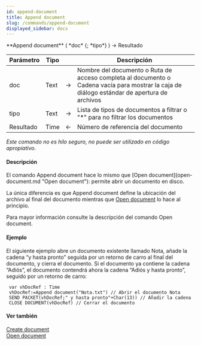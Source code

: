 ```yaml
---
id: append-document
title: Append document
slug: /commands/append-document
displayed_sidebar: docs
---
```


<!--REF #_command_.Append document.Syntax-->**Append document** ( *doc* {; *tipo*} ) -> Resultado<!-- END REF-->
<!--REF #_command_.Append document.Params-->
| Parámetro | Tipo |  | Descripción |
| --- | --- | --- | --- |
| doc | Text | &#8594;  | Nombre del documento o Ruta de acceso completa al documento o Cadena vacía para mostrar la caja de diálogo estándar de apertura de archivos |
| tipo | Text | &#8594;  | Lista de tipos de documentos a filtrar o "*" para no filtrar los documentos |
| Resultado | Time | &#8592; | Número de referencia del documento |

<!-- END REF-->

*Este comando no es hilo seguro, no puede ser utilizado en código apropiativo.*


#### Descripción 

<!--REF #_command_.Append document.Summary-->El comando Append document hace lo mismo que [Open document](open-document.md "Open document"): permite abrir un documento en disco.<!-- END REF--> 

La única diferencia es que Append document define la ubicación del archivo al final del documento mientras que [Open document](open-document.md "Open document") lo hace al principio.

Para mayor información consulte la descripción del comando Open document.

#### Ejemplo 

El siguiente ejemplo abre un documento existente llamado Nota, añade la cadena “y hasta pronto” seguida por un retorno de carro al final del documento, y cierra el documento. Si el documento ya contiene la cadena “Adiós”, el documento contendrá ahora la cadena “Adiós y hasta pronto”, seguido por un retorno de carro:

```4d
 var vhDocRef : Time
 vhDocRef:=Append document("Nota.txt") // Abrir el documento Nota
 SEND PACKET(vhDocRef;" y hasta pronto"+Char(13)) // Añadir la cadena
 CLOSE DOCUMENT(vhDocRef) // Cerrar el documento
```

#### Ver también 

[Create document](create-document.md)  
[Open document](open-document.md)  